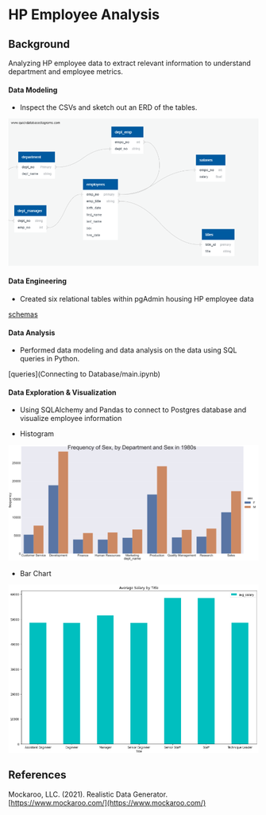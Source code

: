 # HP Employee Analysis

## Background

Analyzing HP employee data to extract relevant information to understand department and employee metrics.

#### Data Modeling

* Inspect the CSVs and sketch out an ERD of the tables.

![QuickDBD-export.png](Images/QuickDBD-export.png)

#### Data Engineering

* Created six relational tables within pgAdmin housing HP employee data

[schemas](EmployeeSQL/tables.sql)

#### Data Analysis

 * Performed data modeling and data analysis on the data using SQL queries in Python.
 
 [queries](Connecting to Database/main.ipynb)
 
#### Data Exploration & Visualization

 * Using SQLAlchemy and Pandas to connect to Postgres database and visualize employee information

* Histogram

![histogram](Images/1.png)


* Bar Chart

![bar chart](Images/plot2.PNG)

## References

Mockaroo, LLC. (2021). Realistic Data Generator. [https://www.mockaroo.com/](https://www.mockaroo.com/)

